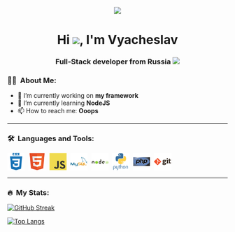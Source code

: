 <p align="center">
  <img src="https://media.giphy.com/media/M9gbBd9nbDrOTu1Mqx/giphy.gif" width="100"/>
</p>
<h1 align="center">Hi <img src="https://media.giphy.com/media/hvRJCLFzcasrR4ia7z/giphy.gif" width="40">, I'm Vyacheslav</h1>
<h3 align="center">Full-Stack developer from Russia <img src="https://vk.com/emoji/e/f09f87b7f09f87ba.png"></h3>
<!--<p align="center"><img src="https://komarev.com/ghpvc/?username=McKinfinn&style=flat-square&color=blue" alt=""></p>-->

### :woman_technologist: &nbsp;About Me:
- 🔭 I’m currently working on **my framework**
- 🌱 I’m currently learning **NodeJS**
- 📫 How to reach me: **Ooops**
---

### 🛠 &nbsp;Languages and Tools:
<p>
  <img src="https://github.com/devicons/devicon/blob/master/icons/css3/css3-plain-wordmark.svg"  title="CSS3" alt="CSS" width="40" height="40"/>&nbsp;
  <img src="https://github.com/devicons/devicon/blob/master/icons/html5/html5-original.svg" title="HTML5" alt="HTML" width="40" height="40"/>&nbsp;
  <img src="https://github.com/devicons/devicon/blob/master/icons/javascript/javascript-original.svg" title="JavaScript" alt="JavaScript" width="40" height="40"/>&nbsp;
  <img src="https://github.com/devicons/devicon/blob/master/icons/mysql/mysql-original-wordmark.svg" title="MySQL"  alt="MySQL" width="40" height="40"/>&nbsp;
  <img src="https://github.com/devicons/devicon/blob/master/icons/nodejs/nodejs-original-wordmark.svg" title="NodeJS" alt="NodeJS" width="40" height="40"/>&nbsp;
  <img src="https://github.com/devicons/devicon/blob/master/icons/python/python-original-wordmark.svg" title="Python"  alt="Python" width="40" height="40"/>&nbsp;
  <img src="https://github.com/devicons/devicon/blob/master/icons/php/php-original.svg" title="PHP" alt="PHP" width="40" height="40"/>&nbsp;
  <img src="https://github.com/devicons/devicon/blob/master/icons/git/git-original-wordmark.svg" title="Git" **alt="Git" width="40" height="40"/>&nbsp;
</p>

---
### 🔥 &nbsp;My Stats:
[![GitHub Streak](http://github-readme-streak-stats.herokuapp.com?user=McKinfinn&theme=dark&background=000000)](https://git.io/streak-stats)

[![Top Langs](https://github-readme-stats.vercel.app/api/top-langs/?username=McKinfinn&layout=compact&theme=vision-friendly-dark)](https://github.com/anuraghazra/github-readme-stats)
